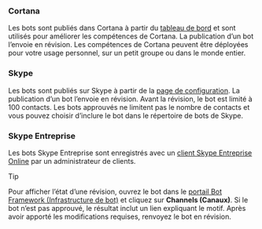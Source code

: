 ### <a name="cortana"></a>Cortana
Les bots sont publiés dans Cortana à partir du [tableau de bord](https://aka.ms/cortana-publish) et sont utilisés pour améliorer les compétences de Cortana. La publication d’un bot l’envoie en révision. Les compétences de Cortana peuvent être déployées pour votre usage personnel, sur un petit groupe ou dans le monde entier.

### <a name="skype"></a>Skype
Les bots sont publiés sur Skype à partir de la [page de configuration](~/bot-service-channel-connect-skype.md). La publication d’un bot l’envoie en révision. Avant la révision, le bot est limité à 100 contacts. Les bots approuvés ne limitent pas le nombre de contacts et vous pouvez choisir d’inclure le bot dans le répertoire de bots de Skype.

### <a name="skype-for-business"></a>Skype Entreprise
Les bots Skype Entreprise sont enregistrés avec un [client Skype Entreprise Online](https://msdn.microsoft.com/en-us/skype/Skype-For-Business-Bot-Framework/docs/overview) par un administrateur de clients.

> [!TIP]
> Pour afficher l’état d’une révision, ouvrez le bot dans le [portail Bot Framework (Infrastructure de bot)](https://dev.botframework.com/) et cliquez sur **Channels (Canaux)**.
> Si le bot n’est pas approuvé, le résultat inclut un lien expliquant le motif. Après avoir apporté les modifications requises, renvoyez le bot en révision.
